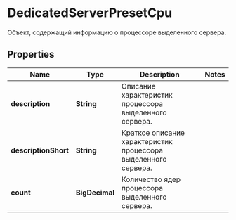 

# DedicatedServerPresetCpu

Объект, содержащий информацию о процессоре выделенного сервера.

## Properties

| Name | Type | Description | Notes |
|------------ | ------------- | ------------- | -------------|
|**description** | **String** | Описание характеристик процессора выделенного сервера. |  |
|**descriptionShort** | **String** | Краткое описание характеристик процессора выделенного сервера. |  |
|**count** | **BigDecimal** | Количество ядер процессора выделенного сервера. |  |



